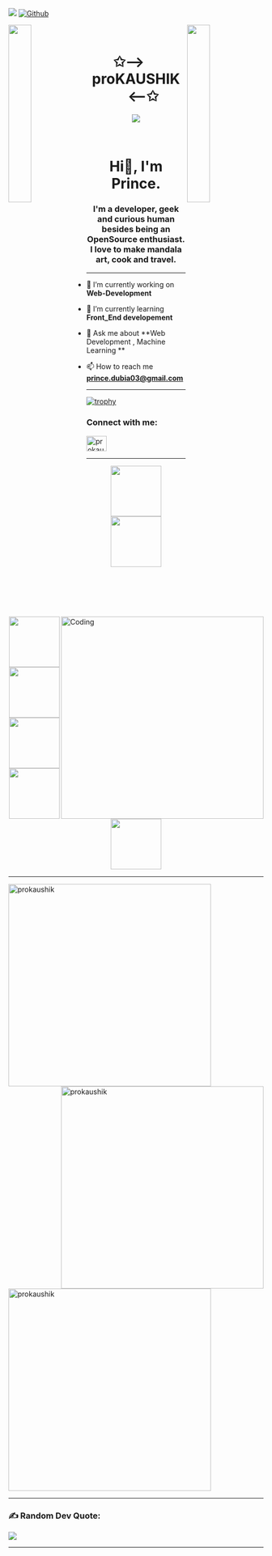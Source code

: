 ![](https://komarev.com/ghpvc/?username=prokaushik)
[![Github](https://img.shields.io/github/followers/prokaushik?label=Follow&style=social)](https://github.com/prokaushik)


<img align="left" src="https://user-images.githubusercontent.com/65187002/144930161-2f783401-8d27-4fdf-a2f7-cc0ba32f1f1f.gif" width="30%" style="display:inline;"><img align="right" src="https://user-images.githubusercontent.com/65187002/144930161-2f783401-8d27-4fdf-a2f7-cc0ba32f1f1f.gif" width="30%" style="display:inline;">
<br>
<p align="center">
    <h1 align="center">✩-->&emsp;proKAUSHIK&emsp;<--✩</h1>
</p>
<p align="center">
    <img src="https://readme-typing-svg.herokuapp.com/?lines=;Welcome+to+my+profile!;Have+a+look+around!&font=Fira%20Code&color=%23D62F79&center=true&width=280&height=50">
</p>

<br>
<h1 align="center">Hi👋, I'm Prince. </h1>
<h3 align="center">I'm a developer, geek and curious human besides being an OpenSource enthusiast. I love to make mandala art, cook and travel.</h3>
<hr>
<img align="right" alt="Coding" width="400" src="https://img.freepik.com/free-vector/programmer-working-with-cms_52683-23279.jpg?w=740&t=st=1676917024~exp=1676917624~hmac=1f92a8e1128bb8c55cd3f865abcf92c474fb08e5695e62a0e2477307fc4d28db">


- 🔭 I’m currently working on **Web-Development**

- 🌱 I’m currently learning **Front_End developement**

- 💬 Ask me about **Web Development , Machine Learning **

- 📫 How to reach me **prince.dubia03@gmail.com**
<hr>

[![trophy](https://github-profile-trophy.vercel.app/?username=prokaushik&theme=dracula)](https://github.com/ryo-ma/github-profile-trophy)


<h3 align="left">Connect with me:</h3>
<p align="left">
<a href="https://www.linkedin.com/in/prince-kaushik-9a3176249/" target="blank"><img align="center" src="https://raw.githubusercontent.com/rahuldkjain/github-profile-readme-generator/master/src/images/icons/Social/linked-in-alt.svg" alt="prokaushhik" height="30" width="40" /></a>
<!-- <a href="https://instagram.com/ssh.harshu" target="blank"><img align="center" src="https://raw.githubusercontent.com/rahuldkjain/github-profile-readme-generator/master/src/images/icons/Social/instagram.svg" alt="ssh.harhsu" height="30" width="40" /></a>
<a href="https://www.codechef.com/users/ghsharma" target="blank"><img align="center" src="https://cdn.jsdelivr.net/npm/simple-icons@3.1.0/icons/codechef.svg" alt="ghsharma" height="30" width="40" /></a>
<a href="https://www.hackerrank.com/govindharsh42" target="blank"><img align="center" src="https://raw.githubusercontent.com/rahuldkjain/github-profile-readme-generator/master/src/images/icons/Social/hackerrank.svg" alt="govindharsh42" height="30" width="40" /></a>
<a href="https://www.leetcode.com/dev_harshu" target="blank"><img align="center" src="https://raw.githubusercontent.com/rahuldkjain/github-profile-readme-generator/master/src/images/icons/Social/leet-code.svg" alt="dev_harshu" height="30" width="40" /></a>
<a href="https://auth.geeksforgeeks.org/user/govindharsh42" target="blank"><img align="center" src="https://raw.githubusercontent.com/rahuldkjain/github-profile-readme-generator/master/src/images/icons/Social/geeks-for-geeks.svg" alt="govindharsh42" height="30" width="40" /></a>
<a href="https://discord.gg/gh_sharma#9383" target="blank"><img align="center" src="https://raw.githubusercontent.com/rahuldkjain/github-profile-readme-generator/master/src/images/icons/Social/discord.svg" alt="gh_sharma#9383" height="30" width="40" /></a> -->
</p>

<hr>

<p align="center">
  <img src="https://media3.giphy.com/media/ln7z2eWriiQAllfVcn/200w.webp" width="100"><img src="https://i.giphy.com/media/LMt9638dO8dftAjtco/200.webp" width="100"><img src="https://i.giphy.com/media/eNAsjO55tPbgaor7ma/200w.webp" width="100"><img src="https://i.giphy.com/media/VgGthkhUvGgOit7Y9i/200.webp" width="100"><img src="https://media3.giphy.com/media/kdFc8fubgS31b8DsVu/giphy.webp" width="100"><img src="https://i.giphy.com/media/KzJkzjggfGN5Py6nkT/200.webp" width="100"><img src="https://i.giphy.com/media/IdyAQJVN2kVPNUrojM/200.webp" width="100">
</p>


<hr>

<p><img align="left" width="400px" src="https://github-readme-stats.vercel.app/api/top-langs?username=prokaushik&theme=dracula&show_icons=true&locale=en&layout=compact" alt="prokaushik" /></p>

<p>&nbsp;<img align="right" width="400px" src="https://github-readme-stats.vercel.app/api?username=prokaushik&theme=dracula&show_icons=true&locale=en" alt="prokaushik" /></p>

<p><img align="center" width="400px" src="https://github-readme-streak-stats.herokuapp.com/?user=prokaushik&theme=dracula" alt="prokaushik" /></p>

<hr>

### ✍️ Random Dev Quote:
![](https://quotes-github-readme.vercel.app/api?type=horizontal&theme=radical)
<hr>
